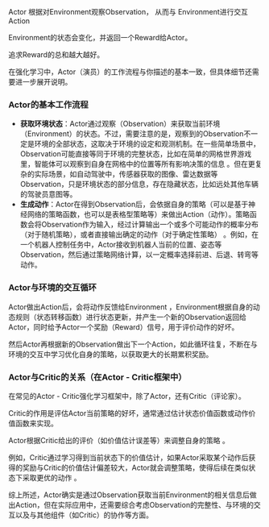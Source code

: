 Actor 根据对Environment观察Observation，
从而与 Environment进行交互Action

Environment的状态会变化，并返回一个Reward给Actor。

追求Reward的总和越大越好。

在强化学习中，Actor（演员）的工作流程与你描述的基本一致，但具体细节还需要进一步展开说明。 
### Actor的基本工作流程
- **获取环境状态**：Actor通过观察（Observation）来获取当前环境（Environment）的状态。不过，需要注意的是，观察到的Observation不一定是环境的全部状态，这取决于环境的设定和观测机制。在一些简单场景中，Observation可能直接等同于环境的完整状态，比如在简单的网格世界游戏里，智能体可以观察到自身在网格中的位置等所有影响决策的信息 。但在更复杂的实际场景，如自动驾驶中，传感器获取的图像、雷达数据等Observation，只是环境状态的部分信息，存在隐藏状态，比如远处其他车辆的驾驶员意图等。
- **生成动作**：Actor在得到Observation后，会依据自身的策略（可以是基于神经网络的策略函数，也可以是表格型策略等）来做出Action（动作）。策略函数会将Observation作为输入，经过计算输出一个或多个可能动作的概率分布（对于随机策略），或者直接输出确定的动作（对于确定性策略） 。例如，在一个机器人控制任务中，Actor接收到机器人当前的位置、姿态等Observation，然后通过策略网络计算，以一定概率选择前进、后退、转弯等动作。 
### Actor与环境的交互循环 

Actor做出Action后，会将动作反馈给Environment ，Environment根据自身的动态规则（状态转移函数）进行状态更新，并产生一个新的Observation返回给Actor，同时给予Actor一个奖励（Reward）信号，用于评价动作的好坏。

然后Actor再根据新的Observation做出下一个Action，如此循环往复，不断在与环境的交互中学习优化自身的策略，以获取更大的长期累积奖励。
### Actor与Critic的关系（在Actor - Critic框架中） 

在常见的Actor - Critic强化学习框架中，除了Actor，还有Critic（评论家）。

Critic的作用是评估Actor当前策略的好坏，通常通过估计状态价值函数或动作价值函数来实现。

Actor根据Critic给出的评价（如价值估计误差等）来调整自身的策略 。

例如，Critic通过学习得到当前状态下的价值估计，如果Actor采取某个动作后获得的奖励与Critic的价值估计偏差较大，Actor就会调整策略，使得后续在类似状态下采取更优的动作 。 

综上所述，Actor确实是通过Observation获取当前Environment的相关信息后做出Action，但在实际应用中，还需要综合考虑Observation的完整性、与环境的交互以及与其他组件（如Critic）的协作等方面。



